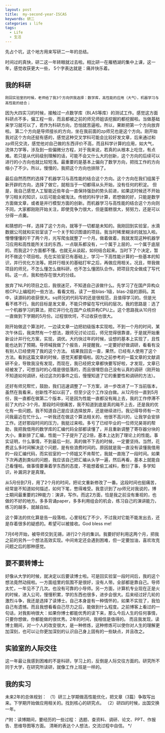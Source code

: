 ```yaml
---
layout: post
title:  my-second-year-ISCAS
keywords: 研二
categories : life
tags:
  - Life
  - 生活
---
```

先占个坑，这个地方用来写研二一年的总结。

   时间过的真快，研二这一年转眼就过去啦。相比研一在雁栖湖的集中上课，这一年，感觉收获更大一些，
5个字表达就是：痛并快乐着。　

## 我的科研
    刚回实验室的时候，老师给了我3个方向供我选择：数学库，高性能的应用（大气），机器学习与高性能的结合；
因为大四实习的时候，接触过一点数学库（BLAS等库）的测试工作。感觉这方面科研点不多，偏工程一些，而且都被之前的师兄师姐该挖掘的都挖掘啦。当做基础来学习就可以了，若作为科研方向，恐怕就苦逼啦。所以，果断把第一个方向放弃啦。
第二个方向是导师擅长的方向，坐在我前面的zp师兄也是这个方向。刚开始我对这个方向还挺有感的，感觉这种交叉学科可能会比较好发文章，后来通过和zp师兄交流，感觉他对自己做的东西评价不高，而且科学计算的应用，如大气，流体力学等，涉及到一些偏微分方程，对于我来说，若真的从根本上吃住，有点难。若只是从代码级别理解的话，可能不会又什么大的创新，这个方向的后续可以进行的小方向也就比较短浅。最重要的是基本上偏向了数学方向，把找工作的方向缩小了不少。所以，慢慢的，我把这个方向也排除了。

最后自然而然的选择了机器学习与高性能的结合这个方向。这个方向在我们组属于新开辟的方向，选择了做它，就相当于一切都得从头开始，没有任何的积淀。
但是，我自己感觉人工智能近些年会一直保持强劲的势头前进，如果这时候还不开始学习相关的知识，以后可能会被淘汰。传统的科学计算，若想做的好，只能是数学方面做文章，或者是并行模型方面的创新。而机器学习与高性能的结合这个方向则不同，大家都刚刚开始关注，即使竞争力很大，但是蛋糕很大，努努力，还是可以分得一点羹。

和猜想的一样，选择了这个方向，就等于一切都是未知的。我刚回到实验室，水滴数据公司就和实验室谈了一个关于知识图谱的项目。我当时稀里糊涂的就加入啦。懵懵懂懂的干了两个月，光写爬虫就整了一个月。做着做着，我就发现这种机器学习应用和高性能所关注的东西，一点联系都没有，一个属于上层的，一个属于底层的。而我这2个方面都不懂。也就无从谈起，如何结合起来。当时下了个决定，暂时不做这个项目啦。先在实验室已有基础上，学习一下高性能计算的一些基本的知识，并行优化方法等。把并行相关的基础打牢之后，再做应用相关。况且，带我做项目的师兄，不怎么懂怎么做科研，也不怎么懂团队合作。把项目完全做成了写代码。这一点，我和他存在很大的分歧。

放弃了NLP的项目之后，我很迷茫，不知道自己该做什么。先学习了在国产异构众核CPU上编程的一些方法，看看文档，读了一些blas-1级，blas-2级的源码。其中，读源码的收获很大。sq师兄的代码写的还是很规范，且值得学习的。但是光看不练不行。我的目标是发文章，不能只停留在写代码的层次。我的思路是：选了一个机器学习的算法，把它并行化在国产众核异构CPU上。这个思路我从10月份一直做到下学期的5月份。过程很坎坷，不过收获也很大。

刚开始做这个算法时，一边读文章一边把初级版本实现啦。不到一个月的时间，某次午休后，我突然有一个想法，跟师兄讨论过后，师兄觉得很靠谱，于是就开始重新设计并行化方案，实现，调优。大约快过年的时候，设想的基本上实现了，且性能也达到了预期。导师喊我做了个报告，并提醒我，一定要好好做调研，看看有没有别人已经使用了我的这个方法。
结果我回去一查，果然，已经有人使用了这个方法。看到这篇文章的时候，感觉天都要塌啦。因为之前参考的一篇文章的文献调研不全，导致我没有发现，而现在，我已经把文章都快要写好啦，才发现，文章已经被发了，可想当时的心情是很低落的，而且很埋怨自己没有认真的调研（刚开始不知道如何调研，经过这次的事件之后，慢慢知道了它的重要性和调研的方法）。

还好有师兄帮忙，鼓励，我们迅速调整了一下方案，进一步改进了一下当前版本，虽然在我看来，创新性不如以前了，但至少这个工作没白做。从12月份一直到5月份，我一直都在做第二个版本，可是因为性能一直都没有飚上去，我的工作停滞不前了大约2-3个月。那段时间很痛苦，我不知道到底是真的飚不上去，还是我的优化有一些问题。我不知道自己是应该选择放弃，还是继续进行。我记得导师有一次问我最近在忙什么，一听我还在做这个算法相关的，他很不高兴的，让我学会安排工作。还好那段时间的压力，我挺过来啦。多亏了已经毕业的一位师兄昊哥的帮助，我把我借用的数学库的汇编代码全部都读懂了，并且重新调整了寄存器分块的大小，重新排了汇编，性能一下子提升了近2倍，基本上达到了理论上的性能。事实证明，什么事情，不到最后一刻，真的做不下去的时候，一定要坚持。当然，花费这么多时间解决这个问题，是有些浪费时间的。原因就是我一直没有读懂我借用的一段汇编代码，而实验室的一个师姐又不肯帮忙，我就一直拖了一段时间。如果下次再遇到类似的问题，我应该自己把汇编从头学一遍，然后再看，基本上就能自己看懂啦。做事情要秉着学东西的态度，不能想着偷工减料，敷衍了事，多学知识，补漏洞才是真理。

从5月份到7月，用了2个月的时间，把论文重新修改了一番。这段时间也挺痛苦，经常是不知道如何描述，如何下笔，憋得难受。我意识到了zp师兄对我说的，博士期间最重要的2种能力：演讲，写作。而这2方面，恰是我之前没有重视的，也做的不好的地方。多多背诵paper，多多利用组会的机会，练习自己的演讲能力，练习的越多，就越自如。

这个算法的优化算是告一段落啦。心里轻松了不少，不过我对它能不能发出去，还是存着很多的疑惑的。希望可以被接收。God bless me!

7月6号开始，被导师交到无锡，进行2个月的集训。我要好好利用这两个月，把我之前的另外一个想法高效实现。中间肯定还会遇到困难，但一定要加油，喜欢攻克问题之后的那种感觉。


## 要不要转博士
好像从大学的时候，就决定以后要读博士啦。可是回实验室一段时间后，我的这个想法竟然动摇啦。一方面组里的氛围不是很好，没有人带。全部都是靠自己。导师太忙，一年见不了几次。也没有可靠的小导师。另一方面，计算机专业现在正是火的时候，进入公司，慢慢积累，学的东西也很多，进步会很大。后来经过好几轮的激烈斗争，我还是选择了读博士。自己本身是有一种情怀的，如果不实现了，我怕自己有遗憾。而且我想看看自己尽力之后，能做到什么程度。之前博客上看过的一句话，对我影响很大：如果你博士都能优秀的读下来，那么今后人生的任何事情，只要你想做，你都能做的很优秀。2年的时间，我相信是值得的。
而且我发现，读博士期间，对一个人的改变很大，是一种修炼，这种修炼可以使你对人生的理解更加深刻，也可以让你更加深刻的认识自己身上固有的一些缺点，并且改之。


## 实验室的人际交往
这一年最让我感到困难的不是科研，学习上的，反倒是人际交往方面的。研究所不同于大学，在研究所读研，就像工作上班是一样的。



## 我的实习



未来2年的总体规划：
（1）研三上学期做高性能优化，把文章（3篇）争取写出来。下学期开始做应用相关的。找到核心的研究点。
（2）研四的时候，出国交换一年。



/*附：读博期间，要经历的一些过程：
选题、查资料、调研、论文、PPT、作报告、思维导图等方面。
清晰的表达个人想法，交流过程中自信。
*/